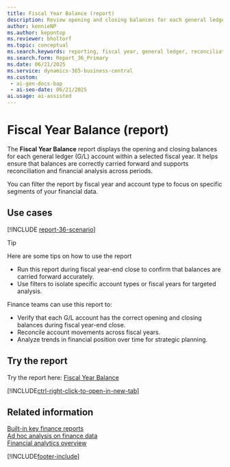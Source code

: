 ```yaml
---
title: Fiscal Year Balance (report)
description: Review opening and closing balances for each general ledger account within a selected fiscal year. Use this report to support fiscal year-end closing, reconciliation, and trend analysis.
author: kennieNP
ms.author: kepontop
ms.reviewer: bholtorf
ms.topic: conceptual
ms.search.keywords: reporting, fiscal year, general ledger, reconciliation
ms.search.form: Report_36_Primary
ms.date: 06/21/2025
ms.service: dynamics-365-business-central
ms.custom:
 - ai-gen-docs-bap
 - ai-seo-date: 06/21/2025
ai.usage: ai-assisted
---
```


# Fiscal Year Balance (report)

The **Fiscal Year Balance** report displays the opening and closing balances for each general ledger (G/L) account within a selected fiscal year. It helps ensure that balances are correctly carried forward and supports reconciliation and financial analysis across periods.

You can filter the report by fiscal year and account type to focus on specific segments of your financial data.

## Use cases

[!INCLUDE [report-36-scenario](../includes/report-36-scenario-include.md)]

> [!TIP]
> Here are some tips on how to use the report
> * Run this report during fiscal year-end close to confirm that balances are carried forward accurately.
> * Use filters to isolate specific account types or fiscal years for targeted analysis.


Finance teams can use this report to:

* Verify that each G/L account has the correct opening and closing balances during fiscal year-end close.
* Reconcile account movements across fiscal years.
* Analyze trends in financial position over time for strategic planning.


## Try the report

Try the report here: [Fiscal Year Balance](https://businesscentral.dynamics.com?report=36)

[!INCLUDE[ctrl-right-click-to-open-in-new-tab](../includes/ctrl-right-click-to-open-in-new-tab.md)]

## Related information

[Built-in key finance reports](../finance-reports.md)  
[Ad hoc analysis on finance data](../ad-hoc-analysis-finance.md)  
[Financial analytics overview](../bi.md)  

[!INCLUDE[footer-include](../includes/footer-banner.md)]

